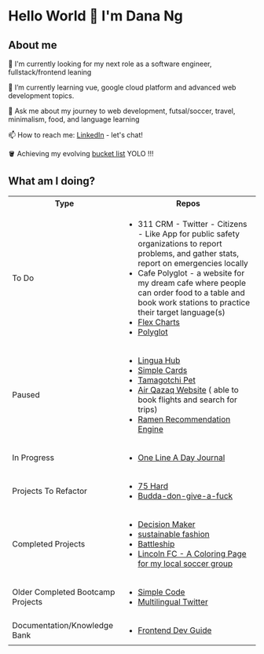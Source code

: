 # Hello World 👋 I'm Dana Ng

## About me

🔭 I'm currently looking for my next role as a software engineer, fullstack/frontend leaning

🌱 I’m currently learning vue, google cloud platform and advanced web development topics.

💬 Ask me about my journey to web development, futsal/soccer, travel, minimalism, food, and language learning

📫 How to reach me: [LinkedIn](https://www.linkedin.com/in/danafng/) - let's chat!


🪣 Achieving my evolving [bucket list](https://gist.github.com/riceball1/995ea11cddf60e725dd62899d61686c1) YOLO !!!


## What am I doing?

<table>
  <tbody>
    <tr>
      <th>Type</th>
      <th align="center">Repos</th>
    </tr>
    <tr>
      <td>To Do</td>
      <td>
      <ul>
        <li>311 CRM - Twitter - Citizens - Like App for public safety organizations to report problems, and gather stats, report on emergencies locally </li>
          <li>Cafe Polyglot - a website for my dream cafe where people can order food to a table and book work stations to practice their target language(s)</li>
                <li><a href="https://riceball1.github.io/flex-charts/">Flex Charts</a> </li>
        <li><a href="https://riceball1.github.io/polyglot/">Polyglot</a></li>
        </ul>
      </td>
    </tr>
     <tr>
      <td>Paused</td>
      <td>
      <ul>
        <li><a href="https://github.com/riceball1/lingua-hub">Lingua Hub</a> </li>      
        <li><a href="https://github.com/riceball1/simple-cards">Simple Cards</a> </li>
        <li><a href="https://github.com/riceball1/tamagotchi-pet">Tamagotchi Pet</a></li>
        <li><a href="https://github.com/riceball1/air-qazaq">Air Qazaq Website</a> ( able to book flights and search for trips)</li>
       <li> <a href="https://github.com/riceball1/ramen-recommendation-engine">Ramen Recommendation Engine</a> </li>
      </ul>
      </td>
    </tr>
    <tr>
      <td>In Progress</td>
      <td>
        <ul>
       <li> <a href="https://github.com/riceball1/one-line-a-day-journal">One Line A Day Journal</a> </li>
        </ul>
      </td>
    </tr>
    <tr>
     <td>Projects To Refactor</td>
      <td>
      <ul>
        <li><a href="https://gallant-hawking-256e81.netlify.app/">75 Hard</a></li>
        <li><a href="https://riceball1.github.io/budda-don-give-a-fuck/">Budda-don-give-a-fuck</a></li>
        </ul>
      </td>
    </tr>
    <tr>
     <td>Completed Projects</td>
      <td>
      <ul>
        <li><a href="https://www.danafng.com/decision-maker/">Decision Maker</a></li>
        <li><a href="https://github.com/riceball1/sustainable-fashion">sustainable fashion</a></li>
         <li><a href="https://github.com/riceball1/battleship">Battleship</a></li>
        <li><a href="https://riceball1.github.io/lincoln-fc/">Lincoln FC - A Coloring Page for my local soccer group</a></li>
        </ul>
      </td>
    </tr>
    <tr>
      <td>Older Completed Bootcamp Projects</td>
      <td>
      <ul>
        <li><a href="https://github.com/riceball1/simple-code">Simple Code</a></li>
        <li> <a href="https://github.com/riceball1/multilingual-twitter">Multilingual Twitter</a> </li>
        </ul>
      </td>
    </tr>
    <tr>
      <td>Documentation/Knowledge Bank</td>
      <td>
      <ul>
       <li><a href="https://riceball.gitbook.io/frontend-dev-guide/">Frontend Dev Guide</a></li>
        </ul>
      </td>
    </tr>
  </tbody>
</table>



